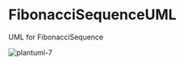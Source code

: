 # FibonacciSequenceUML
UML for FibonacciSequence


![plantuml-7](https://github.com/youatik/FibonacciSequenceUML/assets/112843400/f9c2d703-31c0-4ee3-80ef-85a69ecbb120)
